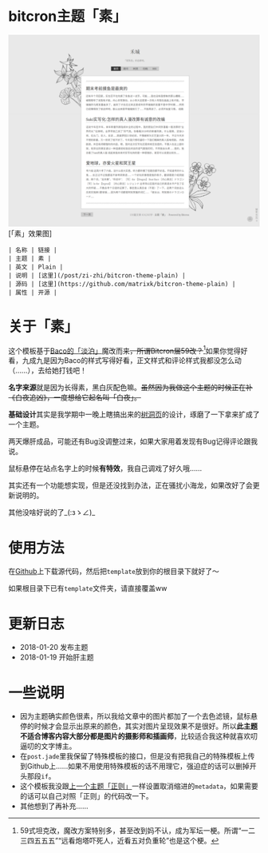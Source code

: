 # bitcron主题「素」

![效果图](./screenshot.png)
[「素」效果图]

```table
| 名称 | 链接 |
| 主题 | 素 |
| 英文 | Plain |
| 说明 | [这里](/post/zi-zhi/bitcron-theme-plain) |
| 源码 | [这里](https://github.com/matrixk/bitcron-theme-plain) |
| 属性 | 开源 |
```

# 关于「素」

这个模板基于[Baco的「淡泊」](https://blog.shuiba.co/bitcron-theme-light)魔改而来~~，所谓Bitcron届59改？~~[^59改]如果你觉得好看，九成九是因为Baco的样式写得好看，正文样式和评论样式我都没怎么动（……），去给她打钱吧！

[^59改]: 59式坦克改，魔改方案特别多，甚至改到妈不认，成为军坛一梗。所谓“一二三四五五五”“远看炮塔吓死人，近看五对负重轮”也是这个梗。

**名字来源**就是因为长得素，黑白灰配色嘛。~~虽然因为我做这个主题的时候正在补《白夜追凶》，一度想给它起名叫「白夜」。~~

**基础设计**其实是我学期中一晚上瞎搞出来的[树洞页](/post/meme)的设计，琢磨了一下拿来扩成了一个主题。

两天爆肝成品，可能还有Bug没调整过来，如果大家用着发现有Bug记得评论跟我说。

鼠标悬停在站点名字上的时候**有特效**，我自己调戏了好久哦……

其实还有一个功能想实现，但是还没找到办法，正在骚扰小海龙，如果改好了会更新说明的。

其他没啥好说的了\_(:зゝ∠)\_

# 使用方法

在[Github](https://github.com/matrixk/bitcron-theme-plain)上下载源代码，然后把`template`放到你的根目录下就好了～

如果根目录下已有`template`文件夹，请直接覆盖ww

# 更新日志

- 2018-01-20 发布主题
- 2018-01-19 开始肝主题

# 一些说明

- 因为主题确实颜色很素，所以我给文章中的图片都加了一个去色滤镜，鼠标悬停的时候才会显示出原来的颜色，其实对图片呈现效果不是很好。所以**此主题不适合博客内容大部分都是图片的摄影师和插画师**，比较适合我这种就喜欢叨逼叨的文字博主。
- 在`post.jade`里我保留了特殊模板的接口，但是没有把我自己的特殊模板上传到Github上……如果不用使用特殊模板的话不用理它，强迫症的话可以删掉开头那段`if`。
- 这个模板我没跟[上一个主题「正则」](/post/zi-zhi/bitcron-theme-canonical)一样设置取消缩进的`metadata`，如果需要的话可以自己对照「正则」的代码改一下。
- 其他想到了再补充……
